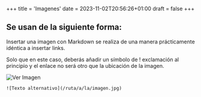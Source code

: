 +++
title = 'Imagenes'
date = 2023-11-02T20:56:26+01:00
draft = false
+++

## Se usan de la siguiente forma:

Insertar una imagen con Markdown se realiza de una manera prácticamente idéntica a insertar links.

Solo que en este caso, deberás añadir un símbolo de ! exclamación al principio y el enlace no será otro que la ubicación de la imagen.

![Ver Imagen](/ruta/a/la/imagen.jpg)

    ![Texto alternativo](/ruta/a/la/imagen.jpg)